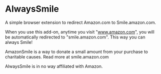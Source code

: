 # AlwaysSmile

A simple browser extension to redirect Amazon.com to Smile.amazon.com.

When you use this add-on, anytime you visit "www.amazon.com", you will be automatically redirected to "smile.amazon.com". This way you can always Smile!

AmazonSmile is a way to donate a small amount from your purchase to charitable causes. Read more at smile.amazon.com

AlwaysSmile is in no way affiliated with Amazon.
